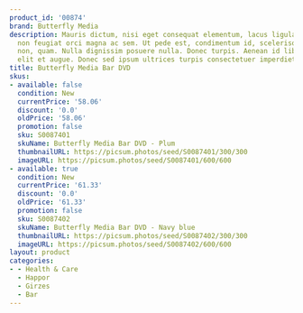 ```yaml
---
product_id: '00874'
brand: Butterfly Media
description: Mauris dictum, nisi eget consequat elementum, lacus ligula molestie metus,
  non feugiat orci magna ac sem. Ut pede est, condimentum id, scelerisque ac, malesuada
  non, quam. Nulla dignissim posuere nulla. Donec turpis. Aenean id libero. Cras dignissim
  elit et augue. Donec sed ipsum ultrices turpis consectetuer imperdiet.
title: Butterfly Media Bar DVD
skus:
- available: false
  condition: New
  currentPrice: '58.06'
  discount: '0.0'
  oldPrice: '58.06'
  promotion: false
  sku: S0087401
  skuName: Butterfly Media Bar DVD - Plum
  thumbnailURL: https://picsum.photos/seed/S0087401/300/300
  imageURL: https://picsum.photos/seed/S0087401/600/600
- available: true
  condition: New
  currentPrice: '61.33'
  discount: '0.0'
  oldPrice: '61.33'
  promotion: false
  sku: S0087402
  skuName: Butterfly Media Bar DVD - Navy blue
  thumbnailURL: https://picsum.photos/seed/S0087402/300/300
  imageURL: https://picsum.photos/seed/S0087402/600/600
layout: product
categories:
- - Health & Care
  - Happor
  - Girzes
  - Bar
---
```

